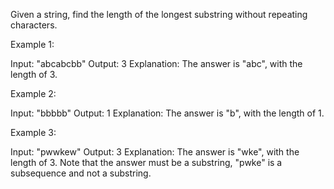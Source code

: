 Given a string, find the length of the longest substring without repeating characters.

Example 1:

Input: "abcabcbb"
Output: 3 
Explanation: The answer is "abc", with the length of 3. 

Example 2:

Input: "bbbbb"
Output: 1
Explanation: The answer is "b", with the length of 1.

Example 3:

Input: "pwwkew"
Output: 3
Explanation: The answer is "wke", with the length of 3. 
             Note that the answer must be a substring, "pwke" is a subsequence and not a substring.
